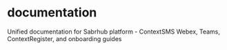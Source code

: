 # documentation
Unified documentation for Sabrhub platform - ContextSMS Webex, Teams, ContextRegister, and onboarding guides
